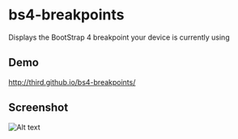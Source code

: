 # bs4-breakpoints
Displays the BootStrap 4 breakpoint your device is currently using

## Demo
http://third.github.io/bs4-breakpoints/

## Screenshot
![Alt text](/../gh-pages/public/images/screenshot-md-screen.png?raw=true "Medium Screen")